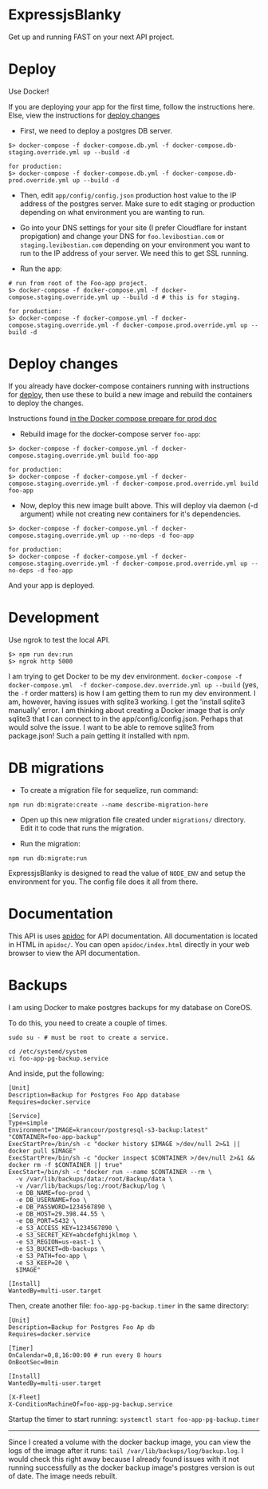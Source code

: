 # ExpressjsBlanky

Get up and running FAST on your next API project.

# Deploy

Use Docker!

If you are deploying your app for the first time, follow the instructions here. Else, view the instructions for [deploy changes](#deploy-changes)

* First, we need to deploy a postgres DB server.

```
$> docker-compose -f docker-compose.db.yml -f docker-compose.db-staging.override.yml up --build -d

for production:
$> docker-compose -f docker-compose.db.yml -f docker-compose.db-prod.override.yml up --build -d
```

* Then, edit `app/config/config.json` production host value to the IP address of the postgres server. Make sure to edit staging or production depending on what environment you are wanting to run.

* Go into your DNS settings for your site (I prefer Cloudflare for instant propigation) and change your DNS for `foo.levibostian.com` or `staging.levibostian.com` depending on your environment you want to run to the IP address of your server. We need this to get SSL running.

* Run the app:

```
# run from root of the Foo-app project.
$> docker-compose -f docker-compose.yml -f docker-compose.staging.override.yml up --build -d # this is for staging.

for production:
$> docker-compose -f docker-compose.yml -f docker-compose.staging.override.yml -f docker-compose.prod.override.yml up --build -d
```

# Deploy changes

If you already have docker-compose containers running with instructions for [deploy](#deploy), then use these to build a new image and rebuild the containers to deploy the changes.

Instructions found [in the Docker compose prepare for prod doc](https://docs.docker.com/compose/production/)

* Rebuild image for the docker-compose server `foo-app`:

```
$> docker-compose -f docker-compose.yml -f docker-compose.staging.override.yml build foo-app

for production:
$> docker-compose -f docker-compose.yml -f docker-compose.staging.override.yml -f docker-compose.prod.override.yml build foo-app
```

* Now, deploy this new image built above. This will deploy via daemon (-d argument) while not creating new containers for it's dependencies.

```
$> docker-compose -f docker-compose.yml -f docker-compose.staging.override.yml up --no-deps -d foo-app

for production:
$> docker-compose -f docker-compose.yml -f docker-compose.staging.override.yml -f docker-compose.prod.override.yml up --no-deps -d foo-app
```

And your app is deployed.

# Development

Use ngrok to test the local API.

```
$> npm run dev:run
$> ngrok http 5000
```

I am trying to get Docker to be my dev environment. `docker-compose -f docker-compose.yml  -f docker-compose.dev.override.yml up --build` (yes, the `-f` order matters) is how I am getting them to run my dev environment. I am, however, having issues with sqlite3 working. I get the 'install sqlite3 manually' error. I am thinking about creating a Docker image that is *only* sqlite3 that I can connect to in the app/config/config.json. Perhaps that would solve the issue. I want to be able to remove sqlite3 from package.json! Such a pain getting it installed with npm.

# DB migrations

* To create a migration file for sequelize, run command:

```
npm run db:migrate:create --name describe-migration-here
```

* Open up this new migration file created under `migrations/` directory. Edit it to code that runs the migration.

* Run the migration:

```
npm run db:migrate:run
```

ExpressjsBlanky is designed to read the value of `NODE_ENV` and setup the environment for you. The config file does it all from there.

# Documentation

This API is uses [apidoc](http://apidocjs.com/) for API documentation.
All documentation is located in HTML in `apidoc/`. You can open `apidoc/index.html` directly in your web browser to view the API documentation.

# Backups

I am using Docker to make postgres backups for my database on CoreOS.

To do this, you need to create a couple of times.

```
sudo su - # must be root to create a service.

cd /etc/systemd/system
vi foo-app-pg-backup.service
```

And inside, put the following:

```
[Unit]
Description=Backup for Postgres Foo App database
Requires=docker.service

[Service]
Type=simple
Environment="IMAGE=krancour/postgresql-s3-backup:latest" "CONTAINER=foo-app-backup"
ExecStartPre=/bin/sh -c "docker history $IMAGE >/dev/null 2>&1 || docker pull $IMAGE"
ExecStartPre=/bin/sh -c "docker inspect $CONTAINER >/dev/null 2>&1 && docker rm -f $CONTAINER || true"
ExecStart=/bin/sh -c "docker run --name $CONTAINER --rm \
  -v /var/lib/backups/data:/root/Backup/data \
  -v /var/lib/backups/log:/root/Backup/log \
  -e DB_NAME=foo-prod \
  -e DB_USERNAME=foo \
  -e DB_PASSWORD=1234567890 \
  -e DB_HOST=29.398.44.55 \
  -e DB_PORT=5432 \
  -e S3_ACCESS_KEY=1234567890 \
  -e S3_SECRET_KEY=abcdefghijklmop \
  -e S3_REGION=us-east-1 \
  -e S3_BUCKET=db-backups \
  -e S3_PATH=foo-app \
  -e S3_KEEP=20 \
  $IMAGE"

[Install]
WantedBy=multi-user.target
```

Then, create another file: `foo-app-pg-backup.timer` in the same directory:

```
[Unit]
Description=Backup for Postgres Foo Ap db
Requires=docker.service

[Timer]
OnCalendar=0,8,16:00:00 # run every 8 hours
OnBootSec=0min

[Install]
WantedBy=multi-user.target

[X-Fleet]
X-ConditionMachineOf=foo-app-pg-backup.service
```

Startup the timer to start running: `systemctl start foo-app-pg-backup.timer`

---

Since I created a volume with the docker backup image, you can view the logs of the image after it runs: `tail /var/lib/backups/log/backup.log`. I would check this right away because I already found issues with it not running successfully as the docker backup image's postgres version is out of date. The image needs rebuilt.

